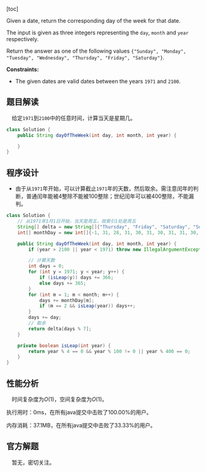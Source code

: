 [toc]

Given a date, return the corresponding day of the week for that date.

The input is given as three integers representing the `day`, `month` and `year` respectively.

Return the answer as one of the following values `{"Sunday", "Monday", "Tuesday", "Wednesday", "Thursday", "Friday", "Saturday"}`.



**Constraints:**

- The given dates are valid dates between the years `1971` and `2100`.



## 题目解读

&emsp;给定`1971`到`2100`中的任意时间，计算当天是星期几。

```java
class Solution {
    public String dayOfTheWeek(int day, int month, int year) {

    }
}
```

## 程序设计

* 由于从`1971`年开始，可以计算截止`1971`年的天数，然后取余。需注意闰年的判断，普通闰年能被4整除不能被100整除；世纪闰年可以被400整除，不能漏判。

```java
class Solution {
    // 从1971年1月1日开始，当天是周五，故索引1处是周五
    String[] delta = new String[]{"Thursday", "Friday", "Saturday", "Sunday", "Monday", "Tuesday", "Wednesday"};
    int[] monthDay = new int[]{-1, 31, 28, 31, 30, 31, 30, 31, 31, 30, 31, 30, 31};

    public String dayOfTheWeek(int day, int month, int year) {
        if (year > 2100 || year < 1971) throw new IllegalArgumentException("invalid param");

        // 计算天数
        int days = 0;
        for (int y = 1971; y < year; y++) {
            if (isLeap(y)) days += 366;
            else days += 365;
        }
        for (int m = 1; m < month; m++) {
            days += monthDay[m];
            if (m == 2 && isLeap(year)) days++;
        }
        days += day;
        // 取余
        return delta[days % 7];
    }

    private boolean isLeap(int year) {
        return year % 4 == 0 && year % 100 != 0 || year % 400 == 0;
    }
}
```

## 性能分析

&emsp;时间复杂度为$O(1)$，空间复杂度为$O(1)$。

执行用时：0ms，在所有java提交中击败了100.00%的用户。

内存消耗：37.1MB，在所有java提交中击败了33.33%的用户。

## 官方解题

&emsp;暂无，密切关注。